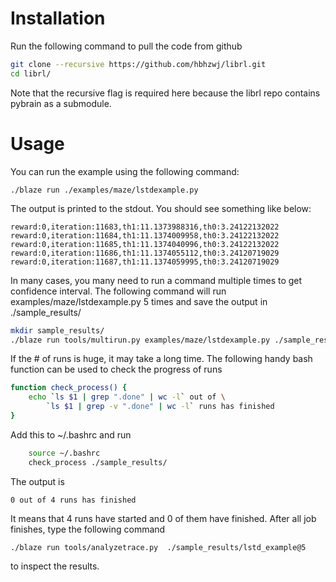 # Installation

Run the following command to pull the code from github

```bash
git clone --recursive https://github.com/hbhzwj/librl.git
cd librl/
```

Note that the recursive flag is required here because the librl repo contains pybrain as a submodule.


# Usage

You can run the example using the following command:

```base
./blaze run ./examples/maze/lstdexample.py
```

The output is printed to the stdout. You should see something like below:

```
reward:0,iteration:11683,th1:11.1373988316,th0:3.24122132022
reward:0,iteration:11684,th1:11.1374009958,th0:3.24122132022
reward:0,iteration:11685,th1:11.1374040996,th0:3.24122132022
reward:0,iteration:11686,th1:11.1374055112,th0:3.24120719029
reward:0,iteration:11687,th1:11.1374059995,th0:3.24120719029
```

In many cases, you many need to run a command multiple times to get confidence interval. The following command will run examples/maze/lstdexample.py 5 times and save the output in ./sample_results/

```bash
mkdir sample_results/
./blaze run tools/multirun.py examples/maze/lstdexample.py ./sample_results/lstd_example@5
```
If the # of runs is huge, it may take a long time. The following handy bash function can be used to check the progress of runs

```bash
function check_process() {
  	echo `ls $1 | grep ".done" | wc -l` out of \
       	`ls $1 | grep -v ".done" | wc -l` runs has finished
}
```

Add this to ~/.bashrc and run

```bash
	source ~/.bashrc
	check_process ./sample_results/
```
The output is

	0 out of 4 runs has finished

It means that 4 runs have started and 0 of them have finished. After all job finishes, type the following command

	./blaze run tools/analyzetrace.py  ./sample_results/lstd_example@5

to inspect the results.

	
